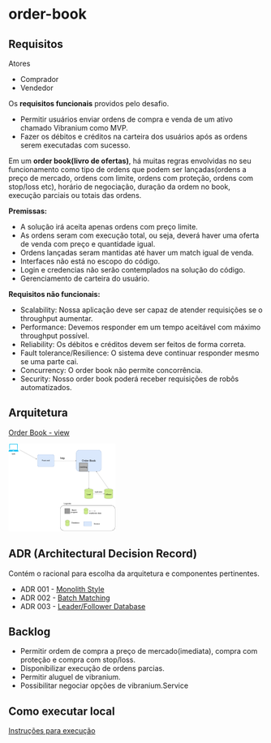 # order-book

## Requisitos

Atores
* Comprador
* Vendedor

Os **requisitos funcionais** providos pelo desafio.
* Permitir usuários enviar ordens de compra e venda de um ativo chamado Vibranium como MVP.
* Fazer os débitos e créditos na carteira dos usuários após as ordens serem executadas com sucesso.

Em um **order book(livro de ofertas)**, há muitas regras envolvidas no seu funcionamento como tipo de ordens que podem ser lançadas(ordens a preço de mercado, ordens com limite, ordens com proteção, ordens com stop/loss etc), horário de negociação, duração da ordem no book, execução parciais ou totais das ordens.

**Premissas:**
* A solução irá aceita apenas ordens com preço limite.
* As ordens seram com execução total, ou seja, deverá haver uma oferta de venda com preço e quantidade igual.
* Ordens lançadas seram mantidas até haver um match igual de venda.
* Interfaces não está no escopo do código.
* Login e credencias não serão contemplados na solução do código.
* Gerenciamento de carteira do usuário.

**Requisitos não funcionais:**
* Scalability: Nossa aplicação deve ser capaz de atender requisições se o throughput aumentar.
* Performance: Devemos responder em um tempo aceitável com máximo throughput possível.
* Reliability: Os débitos e créditos devem ser feitos de forma correta.
* Fault tolerance/Resilience: O sistema deve continuar responder mesmo se uma parte cai.
* Concurrency: O order book não permite concorrência.
* Security: Nosso order book poderá receber requisições de robôs automatizados.

## Arquitetura

[Order Book - view](ADRs/ADR001-monolith-architecture.md)

![](docs/images/architecture_15.png)


## ADR (Architectural Decision Record)
Contém o racional para escolha da arquitetura e componentes pertinentes.

* ADR 001 - [Monolith Style](https://github.com/monteirocicero/order-book/blob/main/ADRs/ADR001-monolith-architecture.md)
* ADR 002 - [Batch Matching](https://github.com/monteirocicero/order-book/blob/main/ADRs/ADR001-monolith-architecture.md)
* ADR 003 - [Leader/Follower Database](https://github.com/monteirocicero/order-book/blob/main/ADRs/ADR001-monolith-architecture.md)


## Backlog
* Permitir ordem de compra a preço de mercado(imediata), compra com proteção e compra com stop/loss.
* Disponibilizar execução de ordens parcias.
* Permitir aluguel de vibranium.
* Possibilitar negociar opções de vibranium.Service


## Como executar local
[Instruções para execução](https://github.com/monteirocicero/order-book/blob/main/ADRs/ADR001-monolith-architecture.md)
